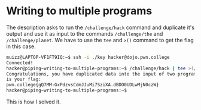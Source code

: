 # Writing to multiple programs

The description asks to run the `/challenge/hack` command and duplicate it's output and use it as input to the commands `/challenge/the` and `/challenge/planet`.
We have to use the `tee` and `>()` command to get the flag in this case.

```bash
muizz@LAPTOP-VF1FT9IQ:~$ ssh -i ./key hacker@dojo.pwn.college
Connected!
hacker@piping~writing-to-multiple-programs:~$ /challenge/hack | tee >(/challenge/the) | /challenge/planet
Congratulations, you have duplicated data into the input of two programs! Here
is your flag:
pwn.college{gQ7MM-GxPdzvsCdmJJuMi7SziXA.dBDO0UDLwMjN0czW}
hacker@piping~writing-to-multiple-programs:~$
```

This is how I solved it.
